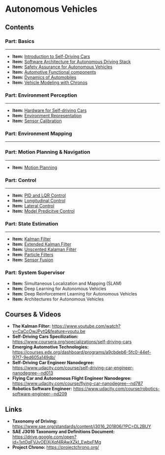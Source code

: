 # Autonomous Vehicles

## Contents

### Part: Basics
-----

- **Item:** <a href="autonomous_vehicles_notes/intro_notes/notes.pdf">Introduction to Self-Driving Cars</a>
- **Item:** <a href="autonomous_vehicles_notes/software_architecture_notes/notes.pdf">Software Architecture for Autonomous Driving Stack</a>
- **Item:** <a href="#">Safety Assurance for Autonomous Vehicles</a>
- **Item:** <a href="#">Automotive Functional components</a>
- **Item:** <a href="autonomous_vehicles_notes/vehicle_dynamics_notes/notes.pdf">Dynamics of Automobiles</a>
- **Item:** <a href="autonomous_vehicles_notes/vehicle_modeling_chronos_notes/notes.pdf">Vehicle Modeling with Chronos</a>


### Part: Environment Perception
-----
- **Item:** <a href="autonomous_vehicles_notes/hardware_notes/notes.pdf">Hardware for Self-driving Cars</a>
- **Item:** <a href="#">Environment Representation</a>
- **Item:** <a href="#">Sensor Calibration</a>

### Part: Environment Mapping
-----

### Part: Motion Planning & Navigation
-----

- **Item:** <a href="autonomous_vehicles_notes/motion_planning_notes/notes.pdf">Motion Planning</a>

### Part: Control
-----

- **Item:** <a href="#">PID and LQR Control</a>
- **Item:** <a href="#">Longitudinal Control</a>
- **Item:** <a href="#">Lateral Control</a>
- **Item:** <a href="#">Model Predicitve Control</a>

### Part: State Estimation
-----

- **Item:** <a href="autonomous_vehicles_notes/kalman_filters_notes/notes.pdf">Kalman Filter</a>
- **Item:** <a href="autonomous_vehicles_notes/kalman_filters_notes/notes.pdf">Extended Kalman Filter</a>
- **Item:** <a href="autonomous_vehicles_notes/unscented_kalman_filter.tex/notes.pdf">Unscented Kalaman Filter</a>
- **Item:** <a href="#">Particle Filters</a>
- **Item:** <a href="autonomous_vehicles_notes/sensor_fusion_notes/notes.pdf">Sensor Fusion</a>

### Part: System Supervisor

- **Item:** Simultaneous Localization and Mapping (SLAM)
- **Item:** Deep Learning for Autonomous Vehicles
- **Item:** Deep Reinforcement Learning for Autonomous Vehicles
- **Item:** Architectures for Autonomous Vehicles

## Courses & Videos


- **The Kalman Filter:** https://www.youtube.com/watch?v=CaCcOwJPytQ&feature=youtu.be
- **Self-Driving Cars Specilization:** https://www.coursera.org/specializations/self-driving-cars
- **Emerging Automotive Technologies:** https://courses.edx.org/dashboard/programs/a9cbdeb6-5fc0-44ef-97f7-9ed605a149db/
- **Self-Driving Car Engineer Nanodegree:** https://www.udacity.com/course/self-driving-car-engineer-nanodegree--nd013
- **Flying Car and Autonomous Flight Engineer Nanodegree:** https://www.udacity.com/course/flying-car-nanodegree--nd787
- **Robotics Software Engineer:** https://www.udacity.com/course/robotics-software-engineer--nd209

## Links


- **Taxonomy of Driving:** https://www.sae.org/standards/content/j3016_201806/?PC=DL2BUY
- **SAE J3016 Taxonomy and Definitions Document:** https://drive.google.com/open?id=1xtOqFVJvOElXjXqf4RAwXZkI_EwbxFMg
- **Project Chrono:** https://projectchrono.org/




